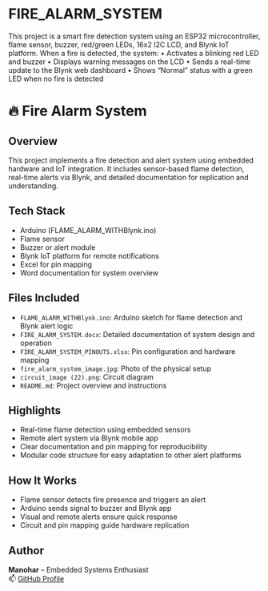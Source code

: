 # FIRE_ALARM_SYSTEM
This project is a smart fire detection system using an ESP32 microcontroller, flame sensor, buzzer, red/green LEDs, 16x2 I2C LCD, and Blynk IoT platform. When a fire is detected, the system:
•	Activates a blinking red LED and buzzer
•	Displays warning messages on the LCD
•	Sends a real-time update to the Blynk web dashboard
•	Shows “Normal” status with a green LED when no fire is detected
# 🔥 Fire Alarm System

## Overview
This project implements a fire detection and alert system using embedded hardware and IoT integration. It includes sensor-based flame detection, real-time alerts via Blynk, and detailed documentation for replication and understanding.

## Tech Stack
- Arduino (FLAME_ALARM_WITHBlynk.ino)
- Flame sensor
- Buzzer or alert module
- Blynk IoT platform for remote notifications
- Excel for pin mapping
- Word documentation for system overview

## Files Included
- `FLAME_ALARM_WITHBlynk.ino`: Arduino sketch for flame detection and Blynk alert logic
- `FIRE_ALARM_SYSTEM.docx`: Detailed documentation of system design and operation
- `FIRE_ALARM_SYSTEM_PINOUTS.xlsx`: Pin configuration and hardware mapping
- `fire_alarm_system_image.jpg`: Photo of the physical setup
- `circuit_image (22).png`: Circuit diagram
- `README.md`: Project overview and instructions

## Highlights
- Real-time flame detection using embedded sensors
- Remote alert system via Blynk mobile app
- Clear documentation and pin mapping for reproducibility
- Modular code structure for easy adaptation to other alert platforms

## How It Works
- Flame sensor detects fire presence and triggers an alert
- Arduino sends signal to buzzer and Blynk app
- Visual and remote alerts ensure quick response
- Circuit and pin mapping guide hardware replication

## Author
**Manohar** – Embedded Systems Enthusiast  
📫 [GitHub Profile](https://github.com/manohar146)
